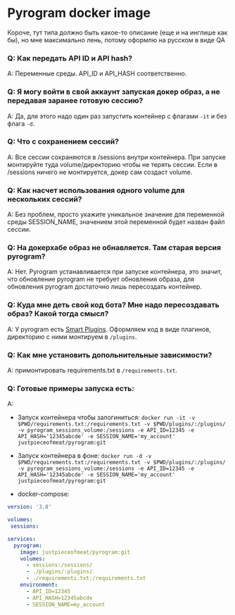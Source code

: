 # Pyrogram docker image

Короче, тут типа должно быть какое-то описание (еще и на инглише как бы), но мне максимально лень, потому оформлю на русском в виде QA

### Q: Как передать API ID и API hash?
A: Переменные среды. API_ID и API_HASH соответственно.

### Q: Я могу войти в свой аккаунт запуская докер образ, а не передавая заранее готовую сессию?
A: Да, для этого надо один раз запустить контейнер с флагами `-it` и без флага `-d`.

### Q: Что с сохранением сессий?
A: Все сессии сохраняются в /sessions внутри контейнера. При запуске монтируйте туда volume/директорию чтобы не терять сессии. Если в /sessions ничего не монтируется, докер сам создаст volume.

### Q: Как насчет использования одного volume для нескольких сессий?
A: Без проблем, просто укажите уникальное значение для переменной среды SESSION_NAME, значением этой переменной будет назван файл сессии.

### Q: На докерхабе образ не обнавляется. Там старая версия pyrogram?
A: Нет. Pyrogram устанавливается при запуске контейнера, это значит, что обновление pyrogram не требует обновления образа, для обновления pyrogram достаточно лишь пересоздать контейнер.

### Q: Куда мне деть свой код бота? Мне надо пересоздавать образ? Какой тогда смысл?
A: У pyrogram есть [Smart Plugins](https://docs.pyrogram.org/topics/smart-plugins). Оформляем код в виде плагинов, директорию с ними монтируем в `/plugins`.

### Q: Как мне установить допольнительные зависимости?
A: примонтировать requirements.txt в `/requirements.txt`.

### Q: Готовые примеры запуска есть:
A:

 - Запуск контейнера чтобы залогиниться: `docker run -it -v $PWD/requirements.txt:/requirements.txt -v $PWD/plugins/:/plugins/ -v pyrogram_sessions_volume:/sessions -e API_ID=12345 -e API_HASH='12345abcde' -e SESSION_NAME='my_account' justpieceofmeat/pyrogram:git`

 - Запуск контейнера в фоне: `docker run -d -v $PWD/requirements.txt:/requirements.txt -v $PWD/plugins/:/plugins/ -v pyrogram_sessions_volume:/sessions -e API_ID=12345 -e API_HASH='12345abcde' -e SESSION_NAME='my_account' justpieceofmeat/pyrogram:git`

 -  docker-compose:
 ```yaml
 version: '3.8'
 
 volumes:
  sessions:
 
 services:
   pyrogram:
     image: justpieceofmeat/pyrogram:git
     volumes:
       - sessions:/sessions/
       - ./plugins/:plugins/
       - ./requirements.txt:/requirements.txt
     environment:
       - API_ID=12345
       - API_HASH=12345abcde
       - SESSION_NAME=my_account
 ```
